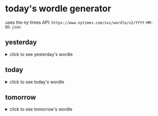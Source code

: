 # today's wordle generator

uses the ny times API: `https://www.nytimes.com/svc/wordle/v2/YYYY-MM-DD.json`

## yesterday

<details>
    <summary>click to see yesterday's wordle</summary>

    mauve

</details>

## today

<details>
    <summary>click to see today's wordle</summary>

    guile

</details>

## tomorrow

<details>
    <summary>click to see tomorrow's wordle</summary>

    shaky

</details>
